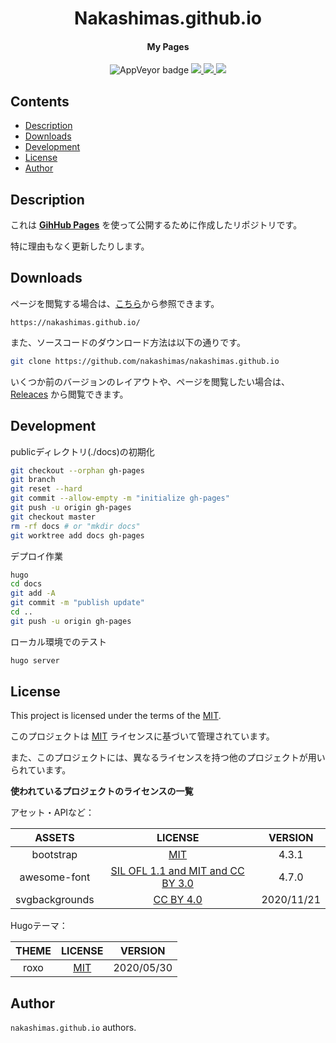 
<p>
<h1 align="center">Nakashimas.github.io</h1>
</p>
<h4 align="center">My Pages</h4>
<p align="center">
  <a>
    <img alt="AppVeyor badge" src="https://img.shields.io/badge/build-passing-brightgreen">
  </a>
  <a href="https://github.com/nakashimas/nakashimas.github.io/releases">
    <img src="https://img.shields.io/badge/releace-v0.0.1-58839b.svg?style=flat">
  </a>
  <a href="./LICENSE">
    <img src="http://img.shields.io/badge/license-MIT-blue.svg?style=flat">
  </a>
  <a>
    <img src="https://img.shields.io/badge/Made%20with-Hugo%200.78.2-57b9d3.svg?style=flat&logo=Hugo">
  </a>
  <br>
</p>

<h2> Contents </h2>

- [Description](#description)
- [Downloads](#downloads)
- [Development](#development)
- [License](#license)
- [Author](#author)

## Description

これは [**GihHub Pages**](https://docs.github.com/ja/free-pro-team@latest/github/working-with-github-pages) を使って公開するために作成したリポジトリです。

特に理由もなく更新したりします。

## Downloads

ページを閲覧する場合は、[こちら](https://nakashimas.github.io/)から参照できます。

`https://nakashimas.github.io/`

また、ソースコードのダウンロード方法は以下の通りです。

```sh
git clone https://github.com/nakashimas/nakashimas.github.io
```

いくつか前のバージョンのレイアウトや、ページを閲覧したい場合は、 [Releaces](https://github.com/nakashimas/nakashimas.github.io/releases) から閲覧できます。

## Development

publicディレクトリ(./docs)の初期化

```sh
git checkout --orphan gh-pages
git branch
git reset --hard
git commit --allow-empty -m "initialize gh-pages"
git push -u origin gh-pages
git checkout master
rm -rf docs # or "mkdir docs"
git worktree add docs gh-pages
```

デプロイ作業

```sh
hugo
cd docs
git add -A
git commit -m "publish update"
cd ..
git push -u origin gh-pages
```

ローカル環境でのテスト

```sh
hugo server
```


## License

This project is licensed under the terms of the [MIT](./LICENSE).

このプロジェクトは [MIT](./LICENSE) ライセンスに基づいて管理されています。

また、このプロジェクトには、異なるライセンスを持つ他のプロジェクトが用いられています。

**使われているプロジェクトのライセンスの一覧**

アセット・APIなど：

|  ASSETS        |  LICENSE                                                                      | VERSION      |
|  :----:        |  :-----:                                                                      | :-----:      |
| bootstrap      |  [MIT](https://github.com/twbs/bootstrap/blob/master/LICENSE)                 |  4.3.1       |
| awesome-font   |  [SIL OFL 1.1 and MIT and CC BY 3.0](https://fontawesome.com/license/free)    |  4.7.0       |
| svgbackgrounds |  [CC BY 4.0](https://creativecommons.org/licenses/by/4.0/)                    |  2020/11/21  |

Hugoテーマ：

|  THEME      |  LICENSE                                                               | VERSION      |
|  :----:     |  :-----:                                                               | :-----:      |
| roxo        |  [MIT](https://github.com/StaticMania/roxo-hugo/blob/master/LICENSE)   |  2020/05/30  |


## Author

`nakashimas.github.io` authors.
